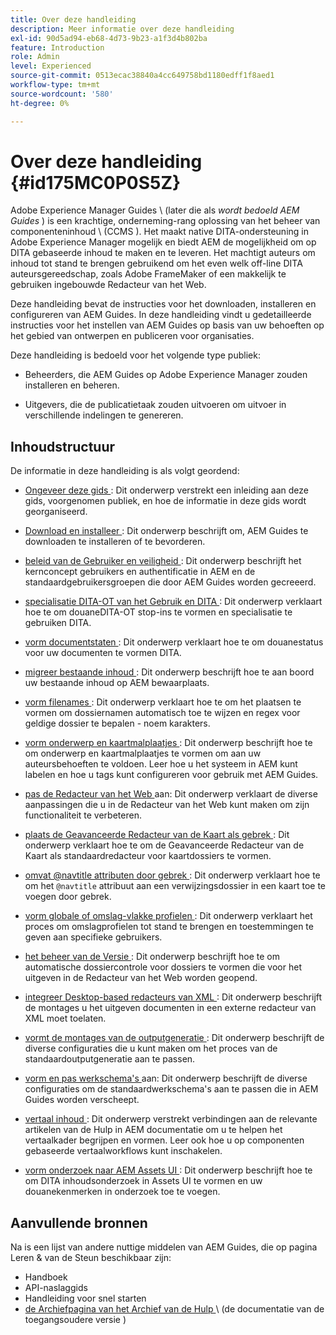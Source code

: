 ```yaml
---
title: Over deze handleiding
description: Meer informatie over deze handleiding
exl-id: 90d5ad94-eb68-4d73-9b23-a1f3d4b802ba
feature: Introduction
role: Admin
level: Experienced
source-git-commit: 0513ecac38840a4cc649758bd1180edff1f8aed1
workflow-type: tm+mt
source-wordcount: '580'
ht-degree: 0%

---
```


# Over deze handleiding {#id175MC0P0S5Z}

Adobe Experience Manager Guides \ (later die als *wordt bedoeld AEM Guides* \) is een krachtige, onderneming-rang oplossing van het beheer van componenteninhoud \ (CCMS \). Het maakt native DITA-ondersteuning in Adobe Experience Manager mogelijk en biedt AEM de mogelijkheid om op DITA gebaseerde inhoud te maken en te leveren. Het machtigt auteurs om inhoud tot stand te brengen gebruikend om het even welk off-line DITA auteursgereedschap, zoals Adobe FrameMaker of een makkelijk te gebruiken ingebouwde Redacteur van het Web.

Deze handleiding bevat de instructies voor het downloaden, installeren en configureren van AEM Guides. In deze handleiding vindt u gedetailleerde instructies voor het instellen van AEM Guides op basis van uw behoeften op het gebied van ontwerpen en publiceren voor organisaties.

Deze handleiding is bedoeld voor het volgende type publiek:

- Beheerders, die AEM Guides op Adobe Experience Manager zouden installeren en beheren.

- Uitgevers, die de publicatietaak zouden uitvoeren om uitvoer in verschillende indelingen te genereren.


## Inhoudstructuur

De informatie in deze handleiding is als volgt geordend:

- [ Ongeveer deze gids ](#id175MC0P0S5Z): Dit onderwerp verstrekt een inleiding aan deze gids, voorgenomen publiek, en hoe de informatie in deze gids wordt georganiseerd.

- [ Download en installeer ](download-install.md#): Dit onderwerp beschrijft om, AEM Guides te downloaden te installeren of te bevorderen.

- [ beleid van de Gebruiker en veiligheid ](user-admin-sec.md#): Dit onderwerp beschrijft het kernconcept gebruikers en authentificatie in AEM en de standaardgebruikersgroepen die door AEM Guides worden gecreeerd.

- [ specialisatie DITA-OT van het Gebruik en DITA ](dita-ot-specialization.md#): Dit onderwerp verklaart hoe te om douaneDITA-OT stop-ins te vormen en specialisatie te gebruiken DITA.

- [ vorm documentstaten ](customize-doc-state.md#): Dit onderwerp verklaart hoe te om douanestatus voor uw documenten te vormen DITA.

- [ migreer bestaande inhoud ](migrate-content.md#): Dit onderwerp beschrijft hoe te aan boord uw bestaande inhoud op AEM bewaarplaats.

- [ vorm filenames ](conf-file-names.md#): Dit onderwerp verklaart hoe te om het plaatsen te vormen om dossiernamen automatisch toe te wijzen en regex voor geldige dossier te bepalen - noem karakters.

- [ vorm onderwerp en kaartmalplaatjes ](conf-template-tags.md#): Dit onderwerp beschrijft hoe te om onderwerp en kaartmalplaatjes te vormen om aan uw auteursbehoeften te voldoen. Leer hoe u het systeem in AEM kunt labelen en hoe u tags kunt configureren voor gebruik met AEM Guides.

- [ pas de Redacteur van het Web ](conf-web-editor.md#) aan: Dit onderwerp verklaart de diverse aanpassingen die u in de Redacteur van het Web kunt maken om zijn functionaliteit te verbeteren.

- [ plaats de Geavanceerde Redacteur van de Kaart als gebrek ](conf-map-editor.md#id194GHE0I0CW): Dit onderwerp verklaart hoe te om de Geavanceerde Redacteur van de Kaart als standaardredacteur voor kaartdossiers te vormen.

- [ omvat @navtitle attributen door gebrek ](auto-add-navtitle.md#): Dit onderwerp verklaart hoe te om het `@navtitle` attribuut aan een verwijzingsdossier in een kaart toe te voegen door gebrek.

- [ vorm globale of omslag-vlakke profielen ](conf-folder-level.md#): Dit onderwerp verklaart het proces om omslagprofielen tot stand te brengen en toestemmingen te geven aan specifieke gebruikers.

- [ het beheer van de Versie ](version-management.md#): Dit onderwerp beschrijft hoe te om automatische dossiercontrole voor dossiers te vormen die voor het uitgeven in de Redacteur van het Web worden geopend.

- [ integreer Desktop-based redacteurs van XML ](integrate-desktop-editors.md#): Dit onderwerp beschrijft de montages u het uitgeven documenten in een externe redacteur van XML moet toelaten.

- [ vormt de montages van de outputgeneratie ](conf-output-generation.md#): Dit onderwerp beschrijft de diverse configuraties die u kunt maken om het proces van de standaardoutputgeneratie aan te passen.

- [ vorm en pas werkschema&#39;s ](customize-workflows.md#) aan: Dit onderwerp beschrijft de diverse configuraties om de standaardwerkschema&#39;s aan te passen die in AEM Guides worden verscheept.

- [ vertaal inhoud ](translation.md#): Dit onderwerp verstrekt verbindingen aan de relevante artikelen van de Hulp in AEM documentatie om u te helpen het vertaalkader begrijpen en vormen. Leer ook hoe u op componenten gebaseerde vertaalworkflows kunt inschakelen.

- [ vorm onderzoek naar AEM Assets UI ](conf-dita-search.md#): Dit onderwerp beschrijft hoe te om DITA inhoudsonderzoek in Assets UI te vormen en uw douanekenmerken in onderzoek toe te voegen.


## Aanvullende bronnen

Na is een lijst van andere nuttige middelen van AEM Guides, die op [ ](https://helpx.adobe.com/support/xml-documentation-for-experience-manager.html) pagina Leren &amp; van de Steun beschikbaar zijn:

- Handboek
- API-naslaggids
- Handleiding voor snel starten
- [ de Archiefpagina van het Archief van de Hulp ](https://helpx.adobe.com/xml-documentation-for-experience-manager/archive.html) \ (de documentatie van de toegangsoudere versie \)
